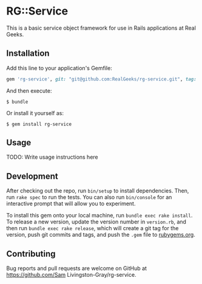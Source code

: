 # RG::Service

This is a basic service object framework for use in Rails applications
at Real Geeks.

## Installation

Add this line to your application's Gemfile:

```ruby
gem 'rg-service', git: "git@github.com:RealGeeks/rg-service.git", tag: "v1.0"
```

And then execute:

    $ bundle

Or install it yourself as:

    $ gem install rg-service

## Usage

TODO: Write usage instructions here

## Development

After checking out the repo, run `bin/setup` to install dependencies. Then, run `rake spec` to run the tests. You can also run `bin/console` for an interactive prompt that will allow you to experiment.

To install this gem onto your local machine, run `bundle exec rake install`. To release a new version, update the version number in `version.rb`, and then run `bundle exec rake release`, which will create a git tag for the version, push git commits and tags, and push the `.gem` file to [rubygems.org](https://rubygems.org).

## Contributing

Bug reports and pull requests are welcome on GitHub at https://github.com/Sam Livingston-Gray/rg-service.

